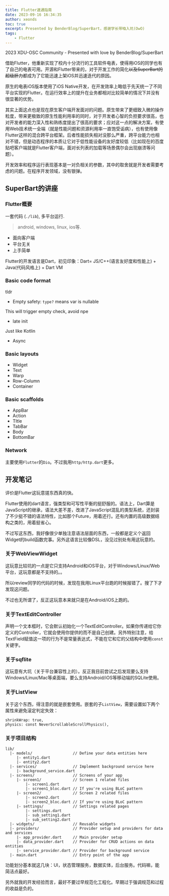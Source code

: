 ```yaml
---
title: Flutter速通指南
date: 2023-09-16 16:34:35
author: xeonds
toc: true
excerpt: Presented by BenderBlog/SuperBart，感谢学长带咱入坑(OwO)
tags:
    - Flutter
---
```


2023 XDU-OSC Community - Presented with love by BenderBlog/SuperBart

借助Flutter，他重新实现了校内十分流行的工具软件电表，使得用iOS的同学也有了自己的电表可用。开源和Flutter带来的，对于开发工作的简化~~以及SuperBart的超级肝力~~都成为了它能迅速上架iOS并迅速迭代的原因。

原生的电表iOS版本使用了iOS Native开发，在开发效率上略低于先天统一了不同平台实现的Flutter。在运行效率上的提升在业务都相对比较简单的情况下并没有很显著的优势。

其实上面这点也是现在原生客户端开发面对的问题。原生带来了更细致入微的操作粒度，带来更极致的原生性能利用率的同时，对于开发者心智的负担要求很高，也对开发者的能力深入性和熟练度提出了很高的要求；应对这一点的解决方案，有使用Web技术统一全端（就是性能问题和资源利用率一直饱受诟病），也有使用像Flutter这样的混合跨平台框架。后者性能损失相对没那么严重，跨平台能力也相对不错，但是动态程序的本质让它对于低性能设备的友好度较低（比如现在的百度贴吧客户端就是Flutter客户端，面对长列表的加载等场景偶尔会出现崩溃等问题）。

开发效率和程序运行表现基本是一对负相关的参数，其中的取舍就是开发者需要考虑的问题。在程序开发领域，没有银弹。

## SuperBart的讲座

### Flutter概要

一套代码 (`./lib`), 多平台运行.

>android, windows, linux, ios等.

- 面向客户端
- 平台无关
- 上手简单

Flutter的开发语言是Dart，初见印象：Dart= JS/C++(语言友好度和性能上) + Java(代码风格上) + Dart VM

### Basic code format

tldr

- Empty safety: `type?` means var is nullable

This will trigger empty check, avoid npe

- late init

Just like Kotlin

- Async

### Basic layouts

- Widget
- Text
- Warp
- Row-Column
- Container

### Basic scaffolds

- AppBar
- Action
- TItle
- TabBar
- Body
- BottomBar

### Network

主要使用`Flutter`的`Dio`。不过我用`http/http.dart`更多。

## 开发笔记

评价是Flutter这玩意搓东西真的快。

Flutter使用的dart语言，强类型和可写性平衡的挺舒服的。语法上，Dart算是JavaScript的继承，语法大差不差，改进了JavaScript混乱的类型系统，还封装了不少挺不错的语法特性，比如那个Future，用着还行。还有内置的高级数据结构之类的，用着挺省心。

不过写这东西，我好像很少单独注意语法层面的东西，一般都是定义个返回Widget的build函数完事。另外这语言比较像DSL，没见过别处有用这玩意的。

### 关于WebViewWidget

这玩意比较坑的一点是它只支持Android和iOS平台，对于Windows/Linux/Web平台，这玩意都是不支持的。。

所以review同学的代码的时候，发现在我用Linux平台跑的时候报错了。搜了下才发现这问题。

不过也无所谓了，反正这玩意本来就只是在Android/iOS上跑的。

### 关于TextEditController

声明一个文本框时，它会默认初始化一个TextEditController。如果你传递给它你定义的Controller，它就会使用你提供的而不是自己创建。另外特别注意，给TextField赋值这一项的行为不是常量表达式，不能在它和它的父结构中使用`const`关键字。

### 关于sqflite
这玩意有大坑（关于平台兼容性上的）。反正我目前尝试之后发现要么支持Windows/Linux/Mac等桌面端，要么支持Android/iOS等移动端的SQLite使用。

### 关于ListView
关于这个东西，得注意的就是嵌套使用。嵌套的子`ListView`，需要设置如下两个属性来避免滚定判定失效：

```flutter
shrinkWrap: true,
physics: const NeverScrollableScrollPhysics(),
```

### 关于项目结构
```
lib/
  |- models/                  // Define your data entities here
     |- entity1.dart
     |- entity2.dart
  |- services/                // Implement background service here
     |- background_service.dart
  |- screens/                 // Screens of your app
     |- screen1/              // Screen 1 related files
         |- screen1.dart
         |- screen1_bloc.dart // If you're using BLoC pattern
     |- screen2/              // Screen 2 related files
         |- screen2.dart
         |- screen2_bloc.dart // If you're using BLoC pattern
     |- settings/             // Settings related pages
         |- settings.dart
         |- sub_setting1.dart
         |- sub_setting2.dart
  |- widgets/                 // Reusable widgets
  |- providers/               // Provider setup and providers for data and services
     |- app_provider.dart     // Main provider setup
     |- data_provider.dart    // Provider for CRUD actions on data entities
     |- service_provider.dart // Provider for background service
  |- main.dart                // Entry point of the app
```

功能划分基本就这几块：UI，状态管理服务，数据实体，后台服务。代码嘛，能简洁点最好。

另外就我的开发经验而言，最好不要过早规范化工程化。早期过于强调规范和过程的收益是负的。
